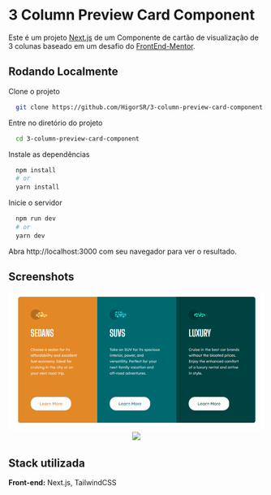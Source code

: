 # 3 Column Preview Card Component

Este é um projeto [Next.js](https://nextjs.org/) de um Componente de cartão de visualização de 3 colunas baseado em um desafio do [FrontEnd-Mentor](https://www.frontendmentor.io/challenges/3column-preview-card-component-pH92eAR2-).

## Rodando Localmente

Clone o projeto

```bash
  git clone https://github.com/HigorSR/3-column-preview-card-component.git
```

Entre no diretório do projeto

```bash
  cd 3-column-preview-card-component
```

Instale as dependências

```bash
  npm install
  # or
  yarn install
```

Inicie o servidor

```bash
  npm run dev
  # or
  yarn dev
```

Abra http://localhost:3000 com seu navegador para ver o resultado.

## Screenshots

<div align="center">
  <img height="50%" src="./public/assets/desktop.png">
  <img height="50%" src="./public/assets/mobile.png">
</div>

## Stack utilizada

**Front-end:** Next.js, TailwindCSS
